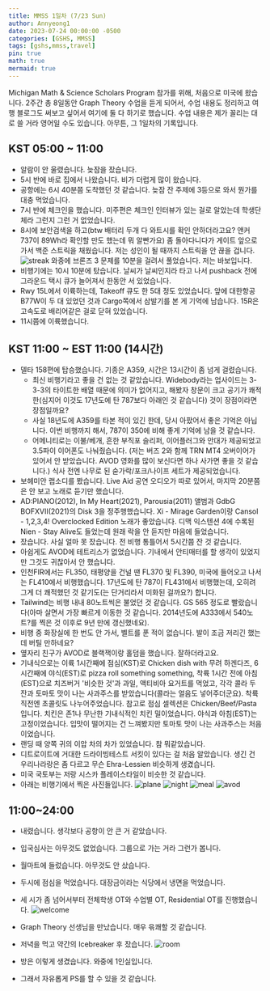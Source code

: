 ```yaml
---
title: MMSS 1일차 (7/23 Sun)
author: Annyeong1
date: 2023-07-24 00:00:00 -0500
categories: [GSHS, MMSS]
tags: [gshs,mmss,travel]
pin: true
math: true
mermaid: true
---
```

Michigan Math & Science Scholars Program 참가를 위해, 처음으로 미국에 왔습니다. 2주간 총 8일동안 Graph Theory 수업을 듣게 되어서, 수업 내용도 정리하고 여행 블로그도 써보고 싶어서 여기에 둘 다 하기로 했습니다. 수업 내용은 제가 꼴리는 대로 쓸 거라 영어일 수도 있습니다. 아무튼, 그 1일차의 기록입니다.
## KST 05:00 ~ 11:00
- 알람이 안 울렸습니다. 늦잠을 잤습니다.
- 5시 반에 바로 집에서 나왔습니다. 비가 더럽게 많이 왔습니다.
- 공항에는 6시 40분쯤 도착했던 것 같습니다. 늦잠 잔 주제에 3등으로 와서 뭔가를 대충 먹었습니다.
- 7시 반에 체크인을 했습니다. 미주편은 체크인 인터뷰가 있는 걸로 알았는데 학생단체라 그런지 그런 거 없었습니다.
- 8시에 보안검색을 하고(btw 배터리 두개 다 와트시를 확인 안하더라고요? 앤커 737이 89Wh라 확인할 만도 했는데 뭐 알빤가요) 좀 돌아다니다가 게이트 앞으로 가서 백준 스트릭을 채웠습니다. 저는 성인이 될 때까지 스트릭을 안 끊을 겁니다.
![streak](https://media.discordapp.net/attachments/1061109708481642549/1132994127152300172/20230723_092649.jpg?width=1608&height=1206)
와중에 브론즈 3 문제를 10분을 걸려서 풀었습니다. 저는 바보입니다.
- 비행기에는 10시 10분에 탔습니다. 날씨가 날씨인지라 타고 나서 pushback 전에 그라운드 택시 큐가 늘어져서 한동안 서 있었습니다.
- Rwy 15L에서 이륙하는데, Takeoff 큐도 한 5대 정도 있었습니다. 앞에 대한항공 B77W이 두 대 있었던 것과 Cargo쪽에서 삼발기를 본 게 기억에 남습니다. 15R은 고속도로 배리어같은 걸로 닫혀 있었습니다.
- 11시쯤에 이륙했습니다.
## KST 11:00 ~ EST 11:00 (14시간)
- 델타 158편에 탑승했습니다. 기종은 A359, 시간은 13시간이 좀 넘게 걸렸습니다.
  - 최신 비행기라고 좋을 건 없는 것 같았습니다. Widebody라는 업사이드는 3-3-3의 타이트한 배열 때문에 의미가 없어지고, 해봤자 창문이 크고 공기가 쾌적한(심지어 이것도 17년도에 탄 787보다 아래인 것 같습니다) 것이 장점이라면 장점일까요?
  - 사실 18년도에 A359를 타본 적이 있긴 한데, 당시 아팠어서 좋은 기억은 아닙니다. 이번 비행까지 해서, 787이 350에 비해 좋게 기억에 남을 것 같습니다.
  - 어메니티로는 이불/베개, 흔한 부직포 슬리퍼, 이어플러그와 안대가 제공되었고 3.5파이 이어폰도 나눠줬습니다. (저는 버즈 2와 함께 TRN MT4 오버이어가 있어서 안 받았습니다. AVOD 영화를 많이 보신다면 하나 사가면 좋을 것 같습니다.) 식사 전엔 나무로 된 숟가락/포크/나이프 세트가 제공되었습니다.
- 보헤미안 랩소디를 봤습니다. Live Aid 공연 오디오가 따로 있어서, 마지막 20분쯤은 안 보고 노래로 듣기만 했습니다.
- AD:PIANO(2012), In My Heart(2021), Parousia(2011) 앨범과 GdbG BOFXVII(2021)의 Disk 3을 정주행했습니다. Xi - Mirage Garden이랑 Cansol - 1,2,3,4! Overclocked Edition 노래가 좋았습니다. 디맥 익스텐션 4에 수록된 Nien -  Stay Alive도 들었는데 원래 락을 안 듣지만 마음에 들었습니다.
- 잤습니다. 사실 얼마 못 잤습니다. 전 비행 통틀어서 5시간쯤 잔 것 같습니다.
- 아쉽게도 AVOD에 테트리스가 없었습니다. 기내에서 안티매터를 할 생각이 있었지만 그것도 귀찮아서 안 했습니다.
- 인천FIR에서는 FL350, 태평양을 건널 땐 FL370 및 FL390, 미국에 들어오고 나서는 FL410에서 비행했습니다. 17년도에 탄 787이 FL431에서 비행했는데, 오히려 그게 더 쾌적했던 것 같기도(는 단거리라서 미화된 걸까요?) 합니다.
- Tailwind는 비행 내내 80노트씩은 불었던 것 같습니다. GS 565 정도로 빨랐습니다(아마 살면서 가장 빠르게 이동한 것 같습니다. 2014년도에 A333에서 540노트?를 찍은 것 이후로 9년 만에 갱신했네요).
- 비행 중 화장실에 한 번도 안 가서, 벨트를 푼 적이 없습니다. 발이 조금 저리긴 했는데 버틸 만하네요?
- 옆자리 친구가 AVOD로 블랙잭이랑 홀덤을 했습니다. 잘하더라고요.
- 기내식으로는 이륙 1시간째에 점심(KST)로 Chicken dish with 무려 하겐다즈, 6시간째에 야식(EST)로 pizza roll something something, 착륙 1시간 전에 아침(EST)으로 치즈버거 '비슷한 것'과 과일, 액티비아 요거트를 먹었고, 각각 콜라 두 잔과 토마토 맛이 나는 사과주스를 받았습니다(콜라는 얼음도 넣어주더군요). 착륙 직전엔 초콜릿도 나누어주었습니다. 참고로 점심 셀렉션은 Chicken/Beef/Pasta 입니다. 치킨은 존1나 무난한 기내식적인 치킨 밀이었습니다. 야식과 아침(EST)는 고정이었습니다. 입맛이 떨어지는 건 느껴봤지만 토마토 맛이 나는 사과주스는 처음이었습니다.
- 랜딩 때 양쪽 귀의 이압 차의 차가 있었습니다. 참 뭐같았습니다.
- 디트로이트에 거대한 드라이빙테스트 서킷이 있다는 걸 처음 알았습니다. 생긴 건 우리나라랑은 좀 다르고 무슨 Ehra-Lessien 비슷하게 생겼습니다.
- 미국 국토부는 저랑 시스카 플레이스타일이 비슷한 것 같습니다.
- 아래는 비행기에서 찍은 사진들입니다.
![plane](https://cdn.discordapp.com/attachments/1061109708481642549/1132994125982072933/20230723_075005.jpg)
![night](https://cdn.discordapp.com/attachments/1061109708481642549/1132994126216970273/20230723_174433.jpg)
![meal](https://cdn.discordapp.com/attachments/1061109708481642549/1132994126816739328/20230723_125046.jpg)
![avod](https://cdn.discordapp.com/attachments/1061109708481642549/1132994125067714632/20230723_110943.jpg)
## 11:00~24:00
- 내렸습니다. 생각보다 공항이 안 큰 거 같았습니다.
- 입국심사는 아무것도 없었습니다. 그룹으로 가는 거라 그런가 봅니다.
- 월마트에 들렀습니다. 아무것도 안 샀습니다.
- 두시에 점심을 먹었습니다. 대장금이라는 식당에서 냉면을 먹었습니다.
- 세 시가 좀 넘어서부터 전체학생 OT와 수업별 OT, Residential OT를 진행했습니다.
![welcome](https://cdn.discordapp.com/attachments/1061109708481642549/1132994124757356564/20230723_150638.jpg)

- Graph Theory 선생님을 만났습니다. 매우 윾쾌할 것 같습니다.
- 저녁을 먹고 약간의 Icebreaker 후 잤습니다.
![room](https://media.discordapp.net/attachments/1061109708481642549/1132994124493111407/20230723_152616.jpg?width=1608&height=1206)
- 방은 이렇게 생겼습니다. 와중에 1인실입니다.
- 그래서 자유롭게 PS를 할 수 있을 것 같습니다.
